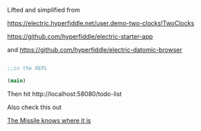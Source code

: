 Lifted and simplified from

https://electric.hyperfiddle.net/user.demo-two-clocks!TwoClocks

https://github.com/hyperfiddle/electric-starter-app

and https://github.com/hyperfiddle/electric-datomic-browser


```clojure

;;in the REPL

(main)
```

Then hit
http://localhost:58080/todo-list

Also check this out

[The Missile knows where it is](https://www.youtube.com/watch?v=dQw4w9WgXcQ)